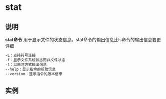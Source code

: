 # **stat**

## 说明

**stat命令** 用于显示文件的状态信息。stat命令的输出信息比ls命令的输出信息要更详细

```markdown
-L：支持符号连接
-f：显示文件系统状态而非文件状态
-t：以简洁方式输出信息
--help：显示指令的帮助信息
--version：显示指令的版本信息
```

## 实例

```bash

```
